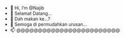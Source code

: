 - 👋 Hi, I’m @Najib
- 👀 Selamat Datang...
- 🌱 Dah makan ke...?
- 💞️ Semoga di permudahkan urusan...
- 📫 @@@@@@@@@@@@@@@@@@@@@@@@

<!---
nagaberasap/nagaberasap is a ✨ special ✨ repository because its `README.md` (this file) appears on your GitHub profile.
You can click the Preview link to take a look at your changes.
--->
